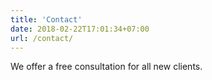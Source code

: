 ```yaml
---
title: 'Contact'
date: 2018-02-22T17:01:34+07:00
url: /contact/
---
```


We offer a free consultation for all new clients.
